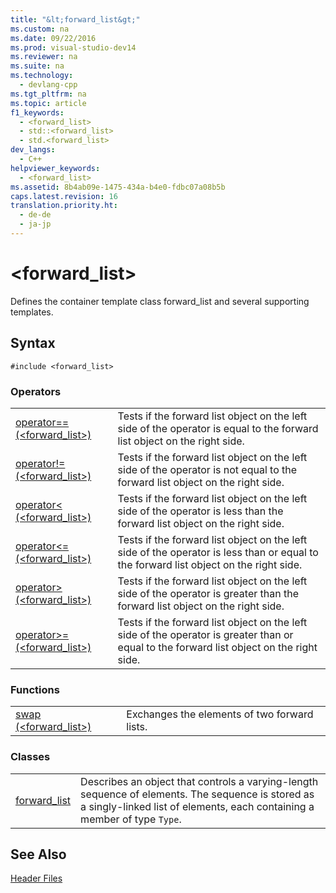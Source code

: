 ```yaml
---
title: "&lt;forward_list&gt;"
ms.custom: na
ms.date: 09/22/2016
ms.prod: visual-studio-dev14
ms.reviewer: na
ms.suite: na
ms.technology: 
  - devlang-cpp
ms.tgt_pltfrm: na
ms.topic: article
f1_keywords: 
  - <forward_list>
  - std::<forward_list>
  - std.<forward_list>
dev_langs: 
  - C++
helpviewer_keywords: 
  - <forward_list>
ms.assetid: 8b4ab09e-1475-434a-b4e0-fdbc07a08b5b
caps.latest.revision: 16
translation.priority.ht: 
  - de-de
  - ja-jp
---
```

# &lt;forward_list&gt;
Defines the container template class forward_list and several supporting templates.  
  
## Syntax  
  
```  
#include <forward_list>  
```  
  
### Operators  
  
|||  
|-|-|  
|[operator== (<forward_list>)](../vs140/-forward_list--operators.md#operator_eq_eq)|Tests if the forward list object on the left side of the operator is equal to the forward list object on the right side.|  
|[operator!= (<forward_list>)](../vs140/-forward_list--operators.md#operator_neq)|Tests if the forward list object on the left side of the operator is not equal to the forward list object on the right side.|  
|[operator< (<forward_list>)](../vs140/-forward_list--operators.md#operator_lt_)|Tests if the forward list object on the left side of the operator is less than the forward list object on the right side.|  
|[operator<= (<forward_list>)](../vs140/-forward_list--operators.md#operator_lt__eq)|Tests if the forward list object on the left side of the operator is less than or equal to the forward list object on the right side.|  
|[operator> (<forward_list>)](../vs140/-forward_list--operators.md#operator_gt_)|Tests if the forward list object on the left side of the operator is greater than the forward list object on the right side.|  
|[operator>= (<forward_list>)](../vs140/-forward_list--operators.md#operator_gt__eq)|Tests if the forward list object on the left side of the operator is greater than or equal to the forward list object on the right side.|  
  
### Functions  
  
|||  
|-|-|  
|[swap (<forward_list>)](../vs140/-forward_list--functions.md#swap)|Exchanges the elements of two forward lists.|  
  
### Classes  
  
|||  
|-|-|  
|[forward_list](../vs140/forward_list-class.md)|Describes an object that controls a varying-length sequence of elements. The sequence is stored as a singly-linked list of elements, each containing a member of type `Type`.|  
  
## See Also  
 [Header Files](../vs140/c---standard-library-header-files.md)